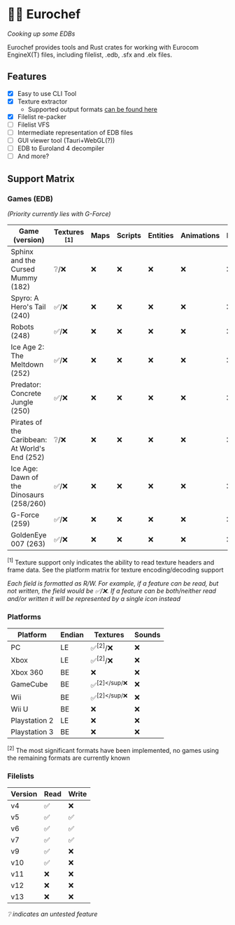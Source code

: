# 👨‍🍳 Eurochef

_Cooking up some EDBs_

Eurochef provides tools and Rust crates for working with Eurocom EngineX(T) files, including filelist, .edb, .sfx and .elx files.

## Features

* [x] Easy to use CLI Tool
* [x] Texture extractor
  * Supported output formats [can be found here](https://github.com/image-rs/image/blob/master/README.md#supported-image-formats)
* [x] Filelist re-packer
* [ ] Filelist VFS
* [ ] Intermediate representation of EDB files
* [ ] GUI viewer tool (Tauri+WebGL(?))
* [ ] EDB to Euroland 4 decompiler
* [ ] And more?

## Support Matrix

### Games (EDB)

_(Priority currently lies with G-Force)_

| Game (version)                                 | Textures <sup>[1]</sup> | Maps | Scripts | Entities | Animations | Particles | Spreadsheets |
|------------------------------------------------|-------------------------|------|---------|----------|------------|-----------|--------------|
| Sphinx and the Cursed Mummy (182)              | ❔/❌                     | ❌    | ❌       | ❌        | ❌          | ❌         | ✅/❌          |
| Spyro: A Hero's Tail (240)                     | ✅/❌                     | ❌    | ❌       | ❌        | ❌          | ❌         | ✅/❌          |
| Robots (248)                                   | ✅/❌                     | ❌    | ❌       | ❌        | ❌          | ❌         | ✅/❌          |
| Ice Age 2: The Meltdown (252)                  | ✅/❌                     | ❌    | ❌       | ❌        | ❌          | ❌         | ✅/❌          |
| Predator: Concrete Jungle (250)                | ✅/❌                     | ❌    | ❌       | ❌        | ❌          | ❌         | ✅/❌          |
| Pirates of the Caribbean: At World's End (252) | ❔/❌                     | ❌    | ❌       | ❌        | ❌          | ❌         | ✅/❌          |
| Ice Age: Dawn of the Dinosaurs (258/260)       | ✅/❌                     | ❌    | ❌       | ❌        | ❌          | ❌         | ✅/❌          |
| G-Force (259)                                  | ✅/❌                     | ❌    | ❌       | ❌        | ❌          | ❌         | ✅/❌          |
| GoldenEye 007 (263)                            | ✅/❌                     | ❌    | ❌       | ❌        | ❌          | ❌         | ✅/❌          |

<sup>[1]</sup> Texture support only indicates the ability to read texture headers and frame data. See the platform matrix for texture encoding/decoding support

_Each field is formatted as R/W. For example, if a feature can be read, but not written, the field would be ✅/❌. If a feature can be both/neither read and/or written it will be represented by a single icon instead_

### Platforms

| Platform      | Endian | Textures          | Sounds |
|---------------|--------|-------------------|--------|
| PC            | LE     | ✅<sup>[2]</sup>/❌ | ❌      |
| Xbox          | LE     | ✅<sup>[2]</sup>/❌ | ❌      |
| Xbox 360      | BE     | ❌                 | ❌      |
| GameCube      | BE     | ✅<sup>[2]</sup/❌  | ❌      |
| Wii           | BE     | ✅<sup>[2]</sup/❌  | ❌      |
| Wii U         | BE     | ❌                 | ❌      |
| Playstation 2 | LE     | ❌                 | ❌      |
| Playstation 3 | BE     | ❌                 | ❌      |

<sup>[2]</sup> The most significant formats have been implemented, no games using the remaining formats are currently known

### Filelists

| Version | Read | Write |
|---------|------|-------|
| v4      | ✅    | ❌     |
| v5      | ✅    | ✅     |
| v6      | ✅    | ✅     |
| v7      | ✅    | ✅     |
| v9      | ✅    | ❌     |
| v10     | ✅    | ❌     |
| v11     | ❌    | ❌     |
| v12     | ❌    | ❌     |
| v13     | ❌    | ❌     |

_❔ indicates an untested feature_
